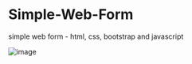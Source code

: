# Simple-Web-Form
simple web form - html, css, bootstrap and javascript

![image](https://github.com/AshleyKeeling/Simple-Web-Form/assets/64593369/02168f6d-573e-4ac9-a956-a28baab21b5c)

